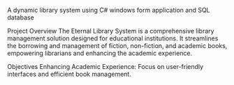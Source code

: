 A dynamic library system using C# windows form application and SQL database

Project Overview
The Eternal Library System is a comprehensive library management solution designed for educational institutions. It streamlines the borrowing and management of fiction, non-fiction, and academic books, empowering librarians and enhancing the academic experience.

Objectives
Enhancing Academic Experience: Focus on user-friendly interfaces and efficient book management.
